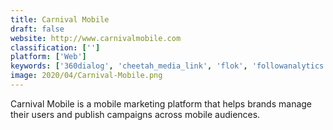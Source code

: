 ```yaml
---
title: Carnival Mobile
draft: false 
website: http://www.carnivalmobile.com
classification: ['']
platform: ['Web']
keywords: ['360dialog', 'cheetah_media_link', 'flok', 'followanalytics', 'grow_mobile', 'gummicube', 'inspired_mobile', 'kahuna', 'liquid', 'mobileroi', 'over_the_shoulder', 'swrve', 'teradata_appoxee', 'the_mas_algorithm', 'urban_airship', 'velti', 'waterfall', 'xtremepush', 'mobilecommons', 'mzconnect']
image: 2020/04/Carnival-Mobile.png
---
```

Carnival Mobile is a mobile marketing platform that helps brands manage their users and publish campaigns across mobile audiences.